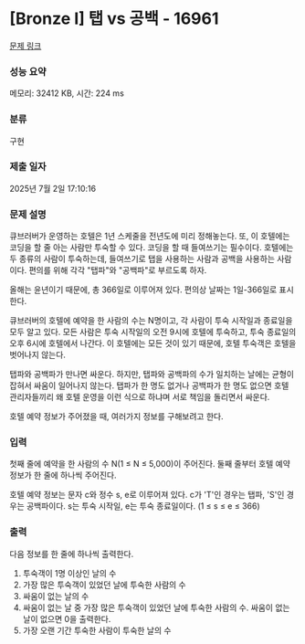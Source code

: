 # [Bronze I] 탭 vs 공백 - 16961 

[문제 링크](https://www.acmicpc.net/problem/16961) 

### 성능 요약

메모리: 32412 KB, 시간: 224 ms

### 분류

구현

### 제출 일자

2025년 7월 2일 17:10:16

### 문제 설명

<p>큐브러버가 운영하는 호텔은 1년 스케줄을 전년도에 미리 정해놓는다. 또, 이 호텔에는 코딩을 할 줄 아는 사람만 투숙할 수 있다. 코딩을 할 때 들여쓰기는 필수이다. 호텔에는 두 종류의 사람이 투숙하는데, 들여쓰기로 탭을 사용하는 사람과 공백을 사용하는 사람이다. 편의를 위해 각각 "탭파"와 "공백파"로 부르도록 하자.</p>

<p>올해는 윤년이기 때문에, 총 366일로 이루어져 있다. 편의상 날짜는 1일-366일로 표시한다.</p>

<p>큐브러버의 호텔에 예약을 한 사람의 수는 N명이고, 각 사람이 투숙 시작일과 종료일을 모두 알고 있다. 모든 사람은 투숙 시작일의 오전 9시에 호텔에 투숙하고, 투숙 종료일의 오후 6시에 호텔에서 나간다. 이 호텔에는 모든 것이 있기 때문에, 호텔 투숙객은 호텔을 벗어나지 않는다.</p>

<p>탭파와 공백파가 만나면 싸운다. 하지만, 탭파와 공백파의 수가 일치하는 날에는 균형이 잡혀서 싸움이 일어나지 않는다. 탭파가 한 명도 없거나 공백파가 한 명도 없으면 호텔 관리자들끼리 왜 호텔 운영을 이런 식으로 하냐며 서로 책임을 돌리면서 싸운다.</p>

<p>호텔 예약 정보가 주어졌을 때, 여러가지 정보를 구해보려고 한다.</p>

### 입력 

 <p>첫째 줄에 예약을 한 사람의 수 N(1 ≤ N ≤ 5,000)이 주어진다. 둘째 줄부터 호텔 예약 정보가 한 줄에 하나씩 주어진다.</p>

<p>호텔 예약 정보는 문자 c와 정수 s, e로 이루어져 있다. c가 'T'인 경우는 탭파, 'S'인 경우는 공백파이다. s는 투숙 시작일, e는 투숙 종료일이다. (1 ≤ s ≤ e ≤ 366)</p>

### 출력 

 <p>다음 정보를 한 줄에 하나씩 출력한다.</p>

<ol>
	<li>투숙객이 1명 이상인 날의 수</li>
	<li>가장 많은 투숙객이 있었던 날에 투숙한 사람의 수</li>
	<li>싸움이 없는 날의 수</li>
	<li>싸움이 없는 날 중 가장 많은 투숙객이 있었던 날에 투숙한 사람의 수. 싸움이 없는 날이 없으면 0을 출력한다.</li>
	<li>가장 오랜 기간 투숙한 사람이 투숙한 날의 수</li>
</ol>

